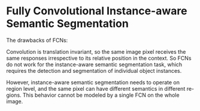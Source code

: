 # Fully Convolutional Instance-aware Semantic Segmentation


The drawbacks of FCNs:

Convolution is translation invariant, so the same image pixel receives the same responses irrespective to its relative position in the context. So FCNs do not work for the instance-aware semantic segmentation task, which requires the detection and segmentation of individual object instances.

However, instance-aware semantic segmentation needs to operate on region level, and the same pixel can have different semantics in different re- gions. This behavior cannot be modeled by a single FCN on the whole image.



